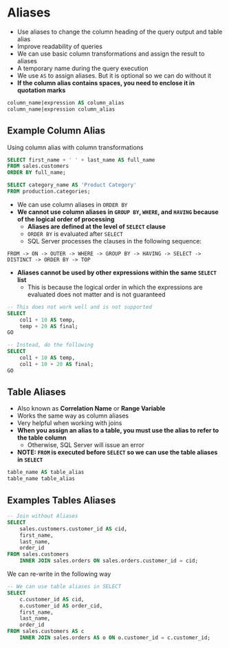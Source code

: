 # Aliases

- Use aliases to change the column heading of the query output and table alias
- Improve readability of queries
- We can use basic column transformations and assign the result to aliases
- A temporary name during the query execution
- We use `AS` to assign aliases. But it is optional so we can do without it
- **If the column alias contains spaces, you need to enclose it in quotation marks**

```sql
column_name|expression AS column_alias
column_name|expression column_alias
```

## Example Column Alias

Using column alias with column transformations

```sql
SELECT first_name + ' ' + last_name AS full_name
FROM sales.customers
ORDER BY full_name;
```

```sql
SELECT category_name AS 'Product Category'
FROM production.categories;
```

- We can use column aliases in `ORDER BY`
- **We cannot use column aliases in `GROUP BY`, `WHERE`, and `HAVING` because of the logical order of processing**
  - **Aliases are defined at the level of `SELECT` clause**
  - `ORDER BY` is evaluated after `SELECT`
  - SQL Server processes the clauses in the following sequence:

```
FROM -> ON -> OUTER -> WHERE -> GROUP BY -> HAVING -> SELECT -> DISTINCT -> ORDER BY -> TOP
```

- **Aliases cannot be used by other expressions within the same `SELECT` list**
  - This is because the logical order in which the expressions are evaluated does not matter and is not guaranteed

```sql
-- This does not work well and is not supported
SELECT 
    col1 + 10 AS temp, 
    temp + 20 AS final;
GO

-- Instead, do the following
SELECT 
    col1 + 10 AS temp, 
    col1 + 10 + 20 AS final;
GO
```

## Table Aliases

- Also known as **Correlation Name** or **Range Variable**
- Works the same way as column aliases
- Very helpful when working with joins
- **When you assign an alias to a table, you must use the alias to refer to the table column**
  - Otherwise, SQL Server will issue an error
- **NOTE: `FROM` is executed before `SELECT` so we can use the table aliases in `SELECT`**

```sql
table_name AS table_alias
table_name table_alias
```

## Examples Tables Aliases

```sql
-- Join without Aliases
SELECT 
    sales.customers.customer_id AS cid, 
    first_name, 
    last_name, 
    order_id
FROM sales.customers 
    INNER JOIN sales.orders ON sales.orders.customer_id = cid;
```

We can re-write in the following way

```sql
-- We can use table aliases in SELECT
SELECT 
    c.customer_id AS cid, 
    o.customer_id AS order_cid,
    first_name, 
    last_name, 
    order_id
FROM sales.customers AS c 
    INNER JOIN sales.orders AS o ON o.customer_id = c.customer_id;
```
